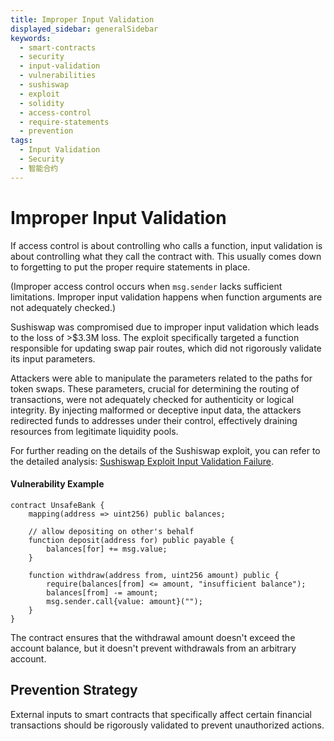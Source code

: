 ```yaml
---
title: Improper Input Validation
displayed_sidebar: generalSidebar
keywords:
  - smart-contracts
  - security
  - input-validation
  - vulnerabilities
  - sushiswap
  - exploit
  - solidity
  - access-control
  - require-statements
  - prevention
tags:
  - Input Validation
  - Security
  - 智能合约
---
```


# Improper Input Validation

If access control is about controlling who calls a function, input validation is about controlling what they call the contract with. This usually comes down to forgetting to put the proper require statements in place.

(Improper access control occurs when `msg.sender` lacks sufficient limitations. Improper input validation happens when function arguments are not adequately checked.)

Sushiswap was compromised due to improper input validation which leads to the loss of >$3.3M loss. The exploit specifically targeted a function responsible for updating swap pair routes, which did not rigorously validate its input parameters.

Attackers were able to manipulate the parameters related to the paths for token swaps. These parameters, crucial for determining the routing of transactions, were not adequately checked for authenticity or logical integrity. By injecting malformed or deceptive input data, the attackers redirected funds to addresses under their control, effectively draining resources from legitimate liquidity pools.

For further reading on the details of the Sushiswap exploit, you can refer to the detailed analysis: [Sushiswap Exploit Input Validation Failure](https://cointelegraph.com/news/sushiswap-approval-bug-leads-to-3-3-million-exploit).

#### Vulnerability Example

```solidity
contract UnsafeBank {
    mapping(address => uint256) public balances;

    // allow depositing on other's behalf
    function deposit(address for) public payable {
        balances[for] += msg.value;
    }

    function withdraw(address from, uint256 amount) public {
        require(balances[from] <= amount, "insufficient balance");
        balances[from] -= amount;
        msg.sender.call{value: amount}("");
    }
}
```

The contract ensures that the withdrawal amount doesn't exceed the account balance, but it doesn't prevent withdrawals from an arbitrary account.

## Prevention Strategy

External inputs to smart contracts that specifically affect certain financial transactions should be rigorously validated to prevent unauthorized actions.
